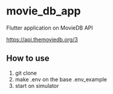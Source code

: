 # movie_db_app

Flutter application on MovieDB API

https://api.themoviedb.org/3

## How to use
1. git clone
2. make .env on the base .env_example
3. start on simulator
